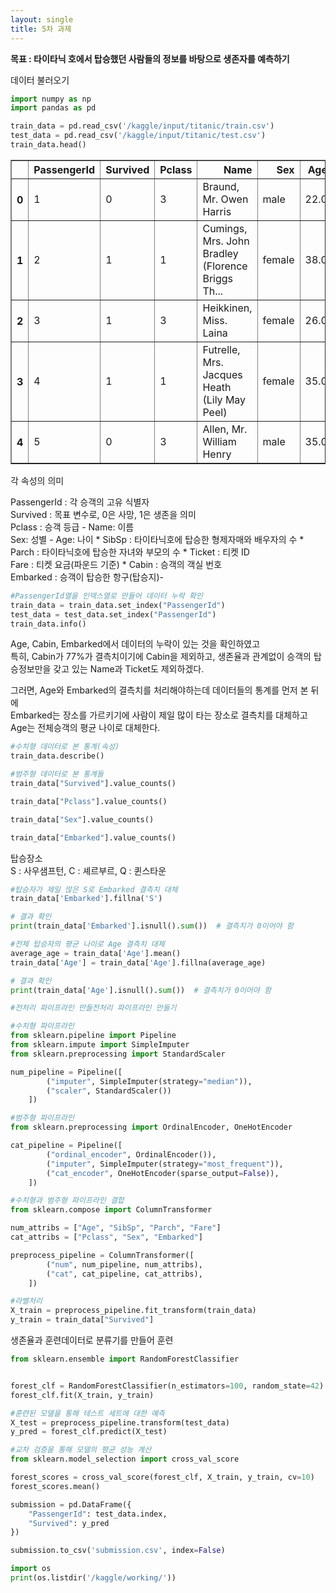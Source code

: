 ```yaml
---
layout: single
title: 5차 과제
---
```


**목표 : 타이타닉 호에서 탑승했던 사람들의 정보를 바탕으로 생존자를 예측하기**

데이터 불러오기


```python
import numpy as np 
import pandas as pd 

train_data = pd.read_csv('/kaggle/input/titanic/train.csv')
test_data = pd.read_csv('/kaggle/input/titanic/test.csv')
train_data.head()  
```




<div>
<style scoped>
    .dataframe tbody tr th:only-of-type {
        vertical-align: middle;
    }

    .dataframe tbody tr th {
        vertical-align: top;
    }

    .dataframe thead th {
        text-align: right;
    }
</style>
<table border="1" class="dataframe">
  <thead>
    <tr style="text-align: right;">
      <th></th>
      <th>PassengerId</th>
      <th>Survived</th>
      <th>Pclass</th>
      <th>Name</th>
      <th>Sex</th>
      <th>Age</th>
      <th>SibSp</th>
      <th>Parch</th>
      <th>Ticket</th>
      <th>Fare</th>
      <th>Cabin</th>
      <th>Embarked</th>
    </tr>
  </thead>
  <tbody>
    <tr>
      <th>0</th>
      <td>1</td>
      <td>0</td>
      <td>3</td>
      <td>Braund, Mr. Owen Harris</td>
      <td>male</td>
      <td>22.0</td>
      <td>1</td>
      <td>0</td>
      <td>A/5 21171</td>
      <td>7.2500</td>
      <td>NaN</td>
      <td>S</td>
    </tr>
    <tr>
      <th>1</th>
      <td>2</td>
      <td>1</td>
      <td>1</td>
      <td>Cumings, Mrs. John Bradley (Florence Briggs Th...</td>
      <td>female</td>
      <td>38.0</td>
      <td>1</td>
      <td>0</td>
      <td>PC 17599</td>
      <td>71.2833</td>
      <td>C85</td>
      <td>C</td>
    </tr>
    <tr>
      <th>2</th>
      <td>3</td>
      <td>1</td>
      <td>3</td>
      <td>Heikkinen, Miss. Laina</td>
      <td>female</td>
      <td>26.0</td>
      <td>0</td>
      <td>0</td>
      <td>STON/O2. 3101282</td>
      <td>7.9250</td>
      <td>NaN</td>
      <td>S</td>
    </tr>
    <tr>
      <th>3</th>
      <td>4</td>
      <td>1</td>
      <td>1</td>
      <td>Futrelle, Mrs. Jacques Heath (Lily May Peel)</td>
      <td>female</td>
      <td>35.0</td>
      <td>1</td>
      <td>0</td>
      <td>113803</td>
      <td>53.1000</td>
      <td>C123</td>
      <td>S</td>
    </tr>
    <tr>
      <th>4</th>
      <td>5</td>
      <td>0</td>
      <td>3</td>
      <td>Allen, Mr. William Henry</td>
      <td>male</td>
      <td>35.0</td>
      <td>0</td>
      <td>0</td>
      <td>373450</td>
      <td>8.0500</td>
      <td>NaN</td>
      <td>S</td>
    </tr>
  </tbody>
</table>
</div>



각 속성의 의미

PassengerId : 각 승객의 고유 식별자  
Survived : 목표 변수로, 0은 사망, 1은 생존을 의미  
Pclass : 승객 등급  -
Name: 이름  
Sex: 성별  -
Age: 나이  *
SibSp : 타이타닉호에 탑승한 형제자매와 배우자의 수  *
Parch : 타이타닉호에 탑승한 자녀와 부모의 수  *
Ticket : 티켓 ID  
Fare : 티켓 요금(파운드 기준)  *
Cabin : 승객의 객실 번호  
Embarked : 승객이 탑승한 항구(탑승지)-


```python
#PassengerId열을 인덱스열로 만들어 데이터 누락 확인
train_data = train_data.set_index("PassengerId")
test_data = test_data.set_index("PassengerId")
train_data.info()
```

Age, Cabin, Embarked에서 데이터의 누락이 있는 것을 확인하였고  
특히,  Cabin가 77%가 결측치이기에 Cabin을 제외하고,
생존율과 관계없이 승객의 탑승정보만을 갖고 있는 Name과 Ticket도 제외하겠다.

그러면, Age와 Embarked의 결측치를 처리해야하는데 데이터들의 통계를 먼저 본 뒤에    
Embarked는 장소를 가르키기에 사람이 제일 많이 타는 장소로 결측치를 대체하고  
Age는 전체승객의 평균 나이로 대체한다.


```python
#수치형 데이터로 본 통계(속성)
train_data.describe()
```


```python
#범주형 데이터로 본 통계들
train_data["Survived"].value_counts()
```


```python
train_data["Pclass"].value_counts()
```


```python
train_data["Sex"].value_counts()
```


```python
train_data["Embarked"].value_counts()
```

탑승장소  
S : 사우샘프턴, C : 셰르부르, Q : 퀸스타운


```python
#탑승자가 제일 많은 S로 Embarked 결측치 대체
train_data['Embarked'].fillna('S')

# 결과 확인
print(train_data['Embarked'].isnull().sum())  # 결측치가 0이어야 함
```


```python
#전체 탑승자의 평균 나이로 Age 결측치 대체
average_age = train_data['Age'].mean()
train_data['Age'] = train_data['Age'].fillna(average_age)

# 결과 확인
print(train_data['Age'].isnull().sum())  # 결측치가 0이어야 함
```


```python
#전처리 파이프라인 만들전처리 파이프라인 만들기

#수치형 파이프라인
from sklearn.pipeline import Pipeline
from sklearn.impute import SimpleImputer
from sklearn.preprocessing import StandardScaler

num_pipeline = Pipeline([
        ("imputer", SimpleImputer(strategy="median")),
        ("scaler", StandardScaler())
    ])

#범주형 파이프라인
from sklearn.preprocessing import OrdinalEncoder, OneHotEncoder

cat_pipeline = Pipeline([
        ("ordinal_encoder", OrdinalEncoder()),
        ("imputer", SimpleImputer(strategy="most_frequent")),
        ("cat_encoder", OneHotEncoder(sparse_output=False)),
    ])

#수치형과 범주형 파이프라인 결합
from sklearn.compose import ColumnTransformer

num_attribs = ["Age", "SibSp", "Parch", "Fare"]
cat_attribs = ["Pclass", "Sex", "Embarked"]

preprocess_pipeline = ColumnTransformer([
        ("num", num_pipeline, num_attribs),
        ("cat", cat_pipeline, cat_attribs),
    ])
```


```python
#라벨처리
X_train = preprocess_pipeline.fit_transform(train_data)
y_train = train_data["Survived"]
```

생존율과 훈련데이터로 분류기를 만들어 훈련


```python
from sklearn.ensemble import RandomForestClassifier


forest_clf = RandomForestClassifier(n_estimators=100, random_state=42)
forest_clf.fit(X_train, y_train)
```


```python
#훈련된 모델을 통해 테스트 세트에 대한 예측
X_test = preprocess_pipeline.transform(test_data)
y_pred = forest_clf.predict(X_test)
```


```python
#교차 검증을 통해 모델의 평균 성능 계산
from sklearn.model_selection import cross_val_score

forest_scores = cross_val_score(forest_clf, X_train, y_train, cv=10)
forest_scores.mean()
```


```python
submission = pd.DataFrame({
    "PassengerId": test_data.index,
    "Survived": y_pred
})

submission.to_csv('submission.csv', index=False)
```


```python
import os
print(os.listdir('/kaggle/working/'))
```

